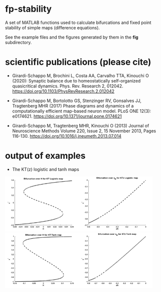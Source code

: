 # fp-stability
A set of MATLAB functions used to calculate bifurcations and fixed point stability of simple maps (difference equations).

See the example files and the figures generated by them in the **fig** subdirectory.

# scientific publications (please cite)

* Girardi-Schappo M, Brochini L, Costa AA, Carvalho TTA, Kinouchi O (2020): Synaptic balance due to homeostatically self-organized quasicritical dynamics. Phys. Rev. Research 2, 012042. https://doi.org/10.1103/PhysRevResearch.2.012042

* Girardi-Schappo M, Bortolotto GS, Stenzinger RV, Gonsalves JJ, Tragtenberg MHR (2017) Phase diagrams and dynamics of a computationally efficient map-based neuron model. PLoS ONE 12(3): e0174621. https://doi.org/10.1371/journal.pone.0174621

* Girardi-Schappo M, Tragtenberg MHR, Kinouchi O (2013) Journal of Neuroscience Methods Volume 220, Issue 2, 15 November 2013, Pages 116-130. https://doi.org/10.1016/j.jneumeth.2013.07.014

# output of examples

* The KT(z) logistic and tanh maps

<div>
  <div style="width:48%;float:left">
  <img alt="KTLog bifurcation over H" src="fig/ktlog_bif_H.png" width="250" />
  </div>
  <div style="width:48%;float:left">
  <img alt="KTzLog bifurcation over xR" src="fig/ktzlog_bif_xR.png" width="250" />
  </div>
</div>
<div>
  <div style="width:48%;float:left">
  <img alt="KTTanh bifurcation over H" src="fig/kttanh_bif_H.png" width="250" />
  </div>
  <div style="width:48%;float:left">
  <img alt="KTzTanh bifurcation over xR" src="fig/bif_ktztanh.png" width="250" />
  </div>
</div>
